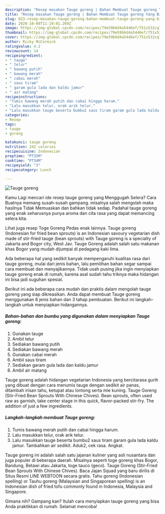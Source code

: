 ```yaml
---
description: "Resep masakan Tauge goreng | Bahan Membuat Tauge goreng Yang Bisa Manjain Lidah"
title: "Resep masakan Tauge goreng | Bahan Membuat Tauge goreng Yang Bisa Manjain Lidah"
slug: 823-resep-masakan-tauge-goreng-bahan-membuat-tauge-goreng-yang-bisa-manjain-lidah
date: 2020-10-08T11:19:01.269Z
image: https://img-global.cpcdn.com/recipes/79e59b6d4a5446ef/751x532cq70/tauge-goreng-foto-resep-utama.jpg
thumbnail: https://img-global.cpcdn.com/recipes/79e59b6d4a5446ef/751x532cq70/tauge-goreng-foto-resep-utama.jpg
cover: https://img-global.cpcdn.com/recipes/79e59b6d4a5446ef/751x532cq70/tauge-goreng-foto-resep-utama.jpg
author: Ricky McCormick
ratingvalue: 4.2
reviewcount: 14
recipeingredient:
- " tauge"
- " telur"
- " bawang putih"
- " bawang merah"
- " cabai merah"
- " saus tiram"
- " garam gula lada dan kaldu jamur"
- " air matang"
recipeinstructions:
- "Tumis bawang merah putih dan cabai hingga harum."
- "Lalu masukkan telur, orak arik telur."
- "Lalu masukkan tauge beserta bumbu2 saus tiram garam gula lada kaldu jamur. Tambahkan air sedikit. Aduk2, cek rasa. Angkat."
categories:
- Resep
tags:
- tauge
- goreng

katakunci: tauge goreng 
nutrition: 242 calories
recipecuisine: Indonesian
preptime: "PT35M"
cooktime: "PT34M"
recipeyield: "3"
recipecategory: Lunch

---
```



![Tauge goreng](https://img-global.cpcdn.com/recipes/79e59b6d4a5446ef/751x532cq70/tauge-goreng-foto-resep-utama.jpg)

Kamu Lagi mencari ide resep tauge goreng yang Menggugah Selera? Cara Buatnya memang susah-susah gampang. misalnya salah mengolah maka hasilnya Tidak Memuaskan dan bahkan tidak sedap. Padahal tauge goreng yang enak seharusnya punya aroma dan cita rasa yang dapat memancing selera kita.

Lihat juga resep Toge Goreng Pedas enak lainnya. Tauge goreng (Indonesian for fried bean sprouts) is an Indonesian savoury vegetarian dish made of stir-fried tauge (bean sprouts) with Tauge goreng is a specialty of Jakarta and Bogor city, West Jav. Tauge Goreng adalah salah satu makanan khas Bogor yang mudah dijumpai di pedagang kaki lima.

Ada beberapa hal yang sedikit banyak mempengaruhi kualitas rasa dari tauge goreng, mulai dari jenis bahan, lalu pemilihan bahan segar sampai cara membuat dan menyajikannya. Tidak usah pusing jika ingin menyiapkan tauge goreng enak di rumah, karena asal sudah tahu triknya maka hidangan ini bisa jadi suguhan spesial.


Berikut ini ada beberapa cara mudah dan praktis dalam mengolah tauge goreng yang siap dikreasikan. Anda dapat membuat Tauge goreng menggunakan 8 jenis bahan dan 3 tahap pembuatan. Berikut ini langkah-langkah untuk menyiapkan hidangannya.

<!--inarticleads1-->

##### Bahan-bahan dan bumbu yang digunakan dalam menyiapkan Tauge goreng:

1. Gunakan  tauge
1. Ambil  telur
1. Sediakan  bawang putih
1. Sediakan  bawang merah
1. Gunakan  cabai merah
1. Ambil  saus tiram
1. Sediakan  garam gula lada dan kaldu jamur
1. Ambil  air matang


Tauge goreng adalah hidangan vegetarian Indonesia yang bercitarasa gurih yang dibuat dengan cara menumis tauge dengan sedikit air panas, ditambah irisan tahu, ketupat atau lontong serta mie kuning. Tauge Goreng (Stir-Fried Bean Sprouts With Chinese Chives). Bean sprouts, often used raw as garnish, take center stage in this quick, flavor-packed stir-fry. The addition of just a few ingredients. 

<!--inarticleads2-->

##### Langkah-langkah membuat Tauge goreng:

1. Tumis bawang merah putih dan cabai hingga harum.
1. Lalu masukkan telur, orak arik telur.
1. Lalu masukkan tauge beserta bumbu2 saus tiram garam gula lada kaldu jamur. Tambahkan air sedikit. Aduk2, cek rasa. Angkat.


Tauge goreng ini adalah salah satu jajanan kuliner yang asli nusantara dan juga populer di beberapa daerah. Misalnya seperti toge goreng khas Bogor, Bandung, Betawi atau Jakarta, toge tauco (geco). Tauge Goreng (Stir-Fried Bean Sprouts With Chinese Chives). Baca Jajan Squad yang baru dirilis di Situs Resmi LINE WEBTOON secara gratis. Tahu goreng (Indonesian spelling) or Tauhu goreng (Malaysian and Singaporean spelling) is an Indonesian dish of fried tofu commonly found in Indonesia, Malaysia and Singapore. 

Gimana nih? Gampang kan? Itulah cara menyiapkan tauge goreng yang bisa Anda praktikkan di rumah. Selamat mencoba!

